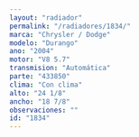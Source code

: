 ```yaml
---
layout: "radiador"
permalink: "/radiadores/1834/"
marca: "Chrysler / Dodge"
modelo: "Durango"
ano: "2004"
motor: "V8 5.7"
transmision: "Automática"
parte: "433850"
clima: "Con clima"
alto: "24 1/8"
ancho: "18 7/8"
observaciones: ""
id: "1834"
---
```


